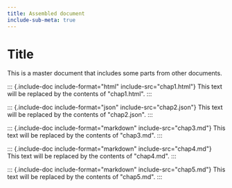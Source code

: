 ```yaml
---
title: Assembled document
include-sub-meta: true
---
```


# Title

This is a master document that includes some parts from other documents.

::: {.include-doc include-format="html" include-src="chap1.html"}
This text will be replaced by the contents of \"chap1.html\".
:::

::: {.include-doc include-format="json" include-src="chap2.json"}
This text will be replaced by the contents of \"chap2.json\".
:::

::: {.include-doc include-format="markdown" include-src="chap3.md"}
This text will be replaced by the contents of \"chap3.md\".
:::

::: {.include-doc include-format="markdown" include-src="chap4.md"}
This text will be replaced by the contents of \"chap4.md\".
:::

::: {.include-doc include-format="markdown" include-src="chap5.md"}
This text will be replaced by the contents of \"chap5.md\".
:::
